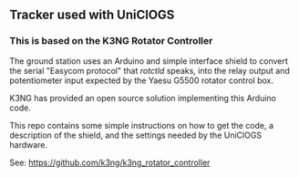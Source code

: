 ## Tracker used with UniClOGS

### This is based on the K3NG Rotator Controller

The ground station uses an Arduino and simple interface shield to convert the serial
"Easycom protocol" that _rotctld_ speaks, into the relay output and potentiometer
input expected by the Yaesu G5500 rotator control box.

K3NG has provided an open source solution implementing this Arduino code.

This repo contains some simple instructions on how to get the code, a description of the shield,
and the settings needed by the UniClOGS hardware.

See:  https://github.com/k3ng/k3ng_rotator_controller
